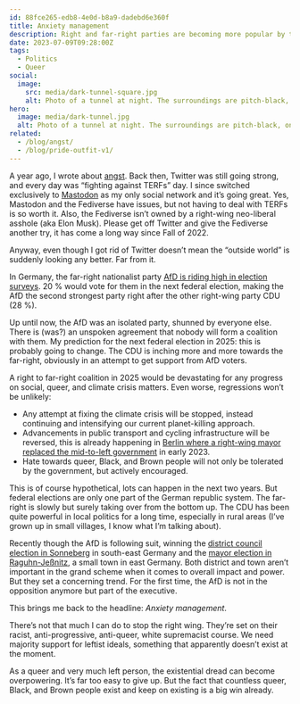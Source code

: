 ```yaml
---
id: 88fce265-edb8-4e0d-b8a9-dadebd6e360f
title: Anxiety management
description: Right and far-right parties are becoming more popular by the day. What does this mean for queer people like me?
date: 2023-07-09T09:28:00Z
tags:
  - Politics
  - Queer
social:
  image:
    src: media/dark-tunnel-square.jpg
    alt: Photo of a tunnel at night. The surroundings are pitch-black, only the tunnel interior is brightly lit. The tunnel is not that long, the darkness on the other side is still visible.
hero:
  image: media/dark-tunnel.jpg
  alt: Photo of a tunnel at night. The surroundings are pitch-black, only the tunnel interior is brightly lit. The tunnel is not that long, the darkness on the other side is still visible.
related:
  - /blog/angst/
  - /blog/pride-outfit-v1/
---
```


A year ago, I wrote about [angst](/blog/angst/). Back then, Twitter was still going strong, and every day was “fighting against TERFs” day. I since switched exclusively to [Mastodon](https://mastodon.social/@mvsde) as my only social network and it’s going great. Yes, Mastodon and the Fediverse have issues, but not having to deal with TERFs is so worth it. Also, the Fediverse isn’t owned by a right-wing neo-liberal asshole (aka Elon Musk). Please get off Twitter and give the Fediverse another try, it has come a long way since Fall of 2022.

Anyway, even though I got rid of Twitter doesn’t mean the “outside world” is suddenly looking any better. Far from it.

In Germany, the far-right nationalist party [AfD is riding high in election surveys](https://www.dw.com/en/poll-far-right-afd-is-germanys-second-strongest-party/a-66154675). 20 % would vote for them in the next federal election, making the AfD the second strongest party right after the other right-wing party CDU (28 %).

Up until now, the AfD was an isolated party, shunned by everyone else. There is (was?) an unspoken agreement that nobody will form a coalition with them. My prediction for the next federal election in 2025: this is probably going to change. The CDU is inching more and more towards the far-right, obviously in an attempt to get support from AfD voters.

A right to far-right coalition in 2025 would be devastating for any progress on social, queer, and climate crisis matters. Even worse, regressions won’t be unlikely:

- Any attempt at fixing the climate crisis will be stopped, instead continuing and intensifying our current planet-killing approach.
- Advancements in public transport and cycling infrastructure will be reversed, this is already happening in [Berlin where a right-wing mayor replaced the mid-to-left government](https://en.wikipedia.org/wiki/2023_Berlin_state_election) in early 2023.
- Hate towards queer, Black, and Brown people will not only be tolerated by the government, but actively encouraged.

This is of course hypothetical, lots can happen in the next two years. But federal elections are only one part of the German republic system. The far-right is slowly but surely taking over from the bottom up. The CDU has been quite powerful in local politics for a long time, especially in rural areas (I’ve grown up in small villages, I know what I’m talking about).

Recently though the AfD is following suit, winning the [district council election in Sonneberg](https://www.dw.com/en/germany-far-right-afd-wins-first-governing-post/a-66024256) in south-east Germany and the [mayor election in Raguhn-Jeßnitz](https://www.dw.com/en/why-is-far-right-populism-becoming-more-popular-in-germany/a-66084741), a small town in east Germany. Both district and town aren’t important in the grand scheme when it comes to overall impact and power. But they set a concerning trend. For the first time, the AfD is not in the opposition anymore but part of the executive.

This brings me back to the headline: _Anxiety management_.

There’s not that much I can do to stop the right wing. They’re set on their racist, anti-progressive, anti-queer, white supremacist course. We need majority support for leftist ideals, something that apparently doesn’t exist at the moment.

As a queer and very much left person, the existential dread can become overpowering. It’s far too easy to give up. But the fact that countless queer, Black, and Brown people exist and keep on existing is a big win already.
